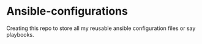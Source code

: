 # Ansible-configurations
Creating this repo to store all my reusable ansible configuration files or say playbooks.
